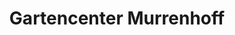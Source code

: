 ---
title: "Gartencenter Murrenhoff"
url: /warendorf/gartencenter-murrenhoff/
shop: Garten-Center
---
